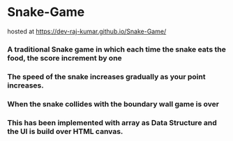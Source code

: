 # Snake-Game
hosted at https://dev-raj-kumar.github.io/Snake-Game/
### A traditional Snake game in which each time the snake eats the food, the score increment by one
### The **speed** of the snake increases gradually as your point increases.
### When the snake collides with the boundary wall game is over
### This has been implemented with **array** as Data Structure and the UI is build over HTML **canvas**.
